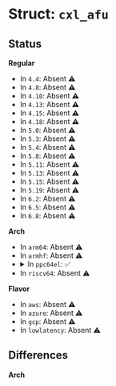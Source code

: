 # Struct: <code>cxl_afu</code>

## Status
<b>Regular</b>
<ul>
<li>
In <code>4.4</code>: Absent ⚠️
</li>
<li>
In <code>4.8</code>: Absent ⚠️
</li>
<li>
In <code>4.10</code>: Absent ⚠️
</li>
<li>
In <code>4.13</code>: Absent ⚠️
</li>
<li>
In <code>4.15</code>: Absent ⚠️
</li>
<li>
In <code>4.18</code>: Absent ⚠️
</li>
<li>
In <code>5.0</code>: Absent ⚠️
</li>
<li>
In <code>5.3</code>: Absent ⚠️
</li>
<li>
In <code>5.4</code>: Absent ⚠️
</li>
<li>
In <code>5.8</code>: Absent ⚠️
</li>
<li>
In <code>5.11</code>: Absent ⚠️
</li>
<li>
In <code>5.13</code>: Absent ⚠️
</li>
<li>
In <code>5.15</code>: Absent ⚠️
</li>
<li>
In <code>5.19</code>: Absent ⚠️
</li>
<li>
In <code>6.2</code>: Absent ⚠️
</li>
<li>
In <code>6.5</code>: Absent ⚠️
</li>
<li>
In <code>6.8</code>: Absent ⚠️
</li>
</ul>
<b>Arch</b>
<ul>
<li>
In <code>arm64</code>: Absent ⚠️
</li>
<li>
In <code>armhf</code>: Absent ⚠️
</li>
<li>
<details>
<summary>In <code>ppc64el</code>: ✅</summary>

```c
struct cxl_afu {
    struct cxl_afu_native *native;
    struct cxl_afu_guest *guest;
    irq_hw_number_t serr_hwirq;
    unsigned int serr_virq;
    char *psl_irq_name;
    char *err_irq_name;
    void *p2n_mmio;
    phys_addr_t psn_phys;
    u64 pp_size;
    struct cxl *adapter;
    struct device dev;
    struct cdev afu_cdev_s;
    struct cdev afu_cdev_m;
    struct cdev afu_cdev_d;
    struct device *chardev_s;
    struct device *chardev_m;
    struct device *chardev_d;
    struct idr contexts_idr;
    struct dentry *debugfs;
    struct mutex contexts_lock;
    spinlock_t afu_cntl_lock;
    atomic_t configured_state;
    u64 eb_len;
    u64 eb_offset;
    struct bin_attribute attr_eb;
    struct pci_controller *phb;
    int pp_irqs;
    int irqs_max;
    int num_procs;
    int max_procs_virtualised;
    int slice;
    int modes_supported;
    int current_mode;
    int crs_num;
    u64 crs_len;
    u64 crs_offset;
    struct list_head crs;
    enum prefault_modes prefault_mode;
    bool psa;
    bool pp_psa;
    bool enabled;
};
```
</details>
</li>
<li>
In <code>riscv64</code>: Absent ⚠️
</li>
</ul>
<b>Flavor</b>
<ul>
<li>
In <code>aws</code>: Absent ⚠️
</li>
<li>
In <code>azure</code>: Absent ⚠️
</li>
<li>
In <code>gcp</code>: Absent ⚠️
</li>
<li>
In <code>lowlatency</code>: Absent ⚠️
</li>
</ul>

## Differences
<b>Arch</b>
<ul>
</ul>
